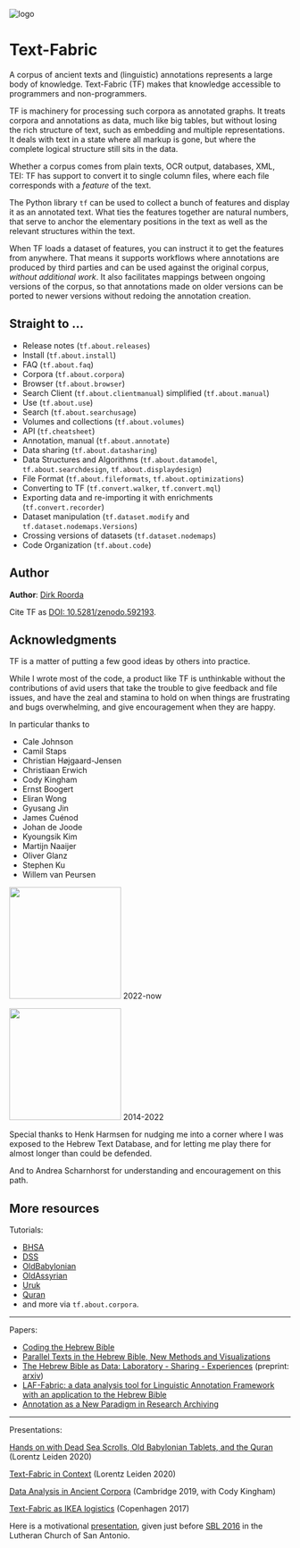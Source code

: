 ![logo](images/tf.png)

# Text-Fabric

A corpus of ancient texts and (linguistic) annotations represents a large body
of knowledge.
Text-Fabric (TF) makes that knowledge accessible to programmers and non-programmers.

TF is machinery for processing such corpora as annotated graphs.
It treats corpora and annotations as data, much like big tables, but without
losing the rich structure of text, such as embedding and multiple representations.
It deals with text in a state where all markup is gone, but where the complete logical
structure still sits in the data.

Whether a corpus comes from plain texts, OCR output, databases, XML, TEI: TF has support
to convert it to single column files, where each file corresponds with a
*feature* of the text.

The Python library `tf` can be used to collect a bunch of features and display
it as an annotated text.
What ties the features together are natural numbers, that serve to anchor the
elementary positions in the text as well as the relevant structures within the
text.

When TF loads a dataset of features, you can instruct it to get the features
from anywhere.
That means it supports workflows where annotations are produced by third parties
and can be used against the original corpus, *without additional work*.
It also facilitates mappings between ongoing versions of the corpus,
so that annotations made on older versions can be ported to newer versions without
redoing the annotation creation.

## Straight to ...

*   Release notes (`tf.about.releases`)
*   Install (`tf.about.install`)
*   FAQ (`tf.about.faq`)
*   Corpora (`tf.about.corpora`)
*   Browser (`tf.about.browser`)
*   Search Client (`tf.about.clientmanual`) simplified (`tf.about.manual`)
*   Use (`tf.about.use`)
*   Search (`tf.about.searchusage`)
*   Volumes and collections (`tf.about.volumes`)
*   API (`tf.cheatsheet`)
*   Annotation, manual (`tf.about.annotate`)
*   Data sharing (`tf.about.datasharing`)
*   Data Structures and Algorithms
    (`tf.about.datamodel`, `tf.about.searchdesign`, `tf.about.displaydesign`)
*   File Format (`tf.about.fileformats`, `tf.about.optimizations`)
*   Converting to TF (`tf.convert.walker`, `tf.convert.mql`)
*   Exporting data and re-importing it with enrichments (`tf.convert.recorder`)
*   Dataset manipulation (`tf.dataset.modify` and `tf.dataset.nodemaps.Versions`)
*   Crossing versions of datasets (`tf.dataset.nodemaps`)
*   Code Organization (`tf.about.code`)

## Author

**Author**:
[Dirk Roorda](https://pure.knaw.nl/portal/en/persons/dirk-roorda)

Cite TF as
[DOI: 10.5281/zenodo.592193](https://doi.org/10.5281/zenodo.592193).

## Acknowledgments

TF is a matter of putting a few good ideas by others into practice.

While I wrote most of the code,
a product like TF is unthinkable without the contributions
of avid users that take the trouble to give feedback and file issues,
and have the zeal and stamina to hold on
when things are frustrating and bugs overwhelming,
and give encouragement when they are happy.

In particular thanks to

*   Cale Johnson
*   Camil Staps
*   Christian Højgaard-Jensen
*   Christiaan Erwich
*   Cody Kingham
*   Ernst Boogert
*   Eliran Wong
*   Gyusang Jin
*   James Cuénod
*   Johan de Joode
*   Kyoungsik Kim
*   Martijn Naaijer
*   Oliver Glanz
*   Stephen Ku
*   Willem van Peursen

<img src="images/huc.png" width="200"> 2022-now

<img src="images/DANS-logo.png" width="200"> 2014-2022

Special thanks to Henk Harmsen for nudging me into a corner
where I was exposed to the Hebrew Text Database, and for letting me play
there for almost longer than could be defended.

And to Andrea Scharnhorst for understanding and encouragement on this path.

## More resources

Tutorials:

*   [BHSA](https://nbviewer.jupyter.org/github/ETCBC/bhsa/blob/master/tutorial/start.ipynb)
*   [DSS](https://nbviewer.jupyter.org/github/ETCBC/dss/blob/master/tutorial/start.ipynb)
*   [OldBabylonian](https://nbviewer.jupyter.org/github/Nino-cunei/oldbabylonian/blob/master/tutorial/start.ipynb)
*   [OldAssyrian](https://nbviewer.jupyter.org/github/Nino-cunei/oldassyrian/blob/master/tutorial/start.ipynb)
*   [Uruk](https://nbviewer.jupyter.org/github/Nino-cunei/uruk/blob/master/tutorial/start.ipynb)
*   [Quran](https://nbviewer.jupyter.org/github/q-ran/quran/blob/master/tutorial/start.ipynb)
*   and more via `tf.about.corpora`.

---

Papers:

*   [Coding the Hebrew Bible](https://doi.org/10.1163/24523666-01000011)
*   [Parallel Texts in the Hebrew Bible, New Methods and Visualizations ](https://arxiv.org/abs/1603.01541)
*   [The Hebrew Bible as Data: Laboratory - Sharing - Experiences](https://www.ubiquitypress.com/site/chapters/10.5334/bbi.18/)
     (preprint: [arxiv](https://arxiv.org/abs/1501.01866))
*   [LAF-Fabric: a data analysis tool for Linguistic Annotation Framework with an application to the Hebrew Bible](https://arxiv.org/abs/1410.0286)
*   [Annotation as a New Paradigm in Research Archiving](https://arxiv.org/abs/1412.6069)

---

Presentations:

[Hands on with Dead Sea Scrolls, Old Babylonian Tablets, and the Quran](https://nbviewer.jupyter.org/github/annotation/tutorials/blob/master/lorentz2020/start.ipynb)
(Lorentz Leiden 2020)

[Text-Fabric in Context](https://www.slideshare.net/dirkroorda/tf-incontext)
(Lorentz Leiden 2020)

[Data Analysis in Ancient
Corpora](https://www.slideshare.net/dirkroorda/ancient-corpora-analysis)
(Cambridge 2019, with Cody Kingham)

[Text-Fabric as IKEA
logistics](https://nbviewer.jupyter.org/github/ETCBC/lingo/blob/master/presentations/Copenhagen2018.ipynb)
(Copenhagen 2017)

Here is a motivational
[presentation](http://www.slideshare.net/dirkroorda/text-fabric),
given just before
[SBL 2016](https://global-learning.org/mod/forum/discuss.php?d=22)
in the Lutheran Church of San Antonio.
